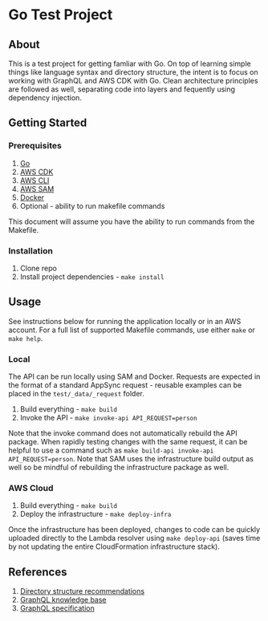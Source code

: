# Go Test Project

## About

This is a test project for getting famliar with Go. On top of learning simple things like language syntax and directory structure, the intent is to focus on working with GraphQL and AWS CDK with Go. Clean architecture principles are followed as well, separating code into layers and fequently using dependency injection.

## Getting Started

### Prerequisites

1. [Go](https://go.dev/doc/install)
1. [AWS CDK](https://docs.aws.amazon.com/cdk/v2/guide/cli.html)
1. [AWS CLI](https://docs.aws.amazon.com/cli/latest/userguide/getting-started-install.html)
1. [AWS SAM](https://aws.amazon.com/serverless/sam/)
1. [Docker](https://www.docker.com/products/docker-desktop)
1. Optional - ability to run makefile commands

This document will assume you have the ability to run commands from the Makefile.

### Installation

1. Clone repo
1. Install project dependencies - `make install`

## Usage

See instructions below for running the application locally or in an AWS account. For a full list of supported Makefile commands, use either `make` or `make help`.

### Local

The API can be run locally using SAM and Docker. Requests are expected in the format of a standard AppSync request - reusable examples can be placed in the `test/_data/_request` folder.

1. Build everything - `make build`
1. Invoke the API - `make invoke-api API_REQUEST=person`

Note that the invoke command does not automatically rebuild the API package. When rapidly testing changes with the same request, it can be helpful to use a command such as `make build-api invoke-api API_REQUEST=person`. Note that SAM uses the infrastructure build output as well so be mindful of rebuilding the infrastructure package as well.

### AWS Cloud

1. Build everything - `make build`
1. Deploy the infrastructure - `make deploy-infra`

Once the infrastructure has been deployed, changes to code can be quickly uploaded directly to the Lambda resolver using `make deploy-api` (saves time by not updating the entire CloudFormation infrastructure stack).

## References

1. [Directory structure recommendations](https://github.com/golang-standards/project-layout)
1. [GraphQL knowledge base](https://graphql.org/learn/)
1. [GraphQL specification](https://spec.graphql.org/)
